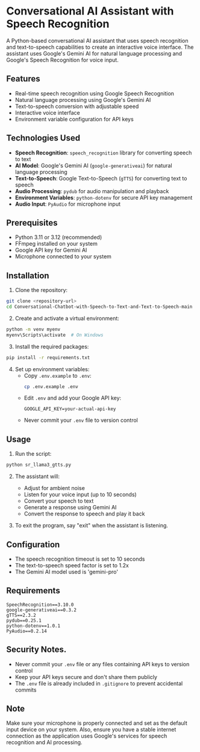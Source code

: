 # Conversational AI Assistant with Speech Recognition

A Python-based conversational AI assistant that uses speech recognition and text-to-speech capabilities to create an interactive voice interface. The assistant uses Google's Gemini AI for natural language processing and Google's Speech Recognition for voice input.

## Features

- Real-time speech recognition using Google Speech Recognition
- Natural language processing using Google's Gemini AI
- Text-to-speech conversion with adjustable speed
- Interactive voice interface
- Environment variable configuration for API keys

## Technologies Used

- **Speech Recognition**: `speech_recognition` library for converting speech to text
- **AI Model**: Google's Gemini AI (`google-generativeai`) for natural language processing
- **Text-to-Speech**: Google Text-to-Speech (`gTTS`) for converting text to speech
- **Audio Processing**: `pydub` for audio manipulation and playback
- **Environment Variables**: `python-dotenv` for secure API key management
- **Audio Input**: `PyAudio` for microphone input

## Prerequisites

- Python 3.11 or 3.12 (recommended)
- FFmpeg installed on your system
- Google API key for Gemini AI
- Microphone connected to your system

## Installation

1. Clone the repository:
```bash
git clone <repository-url>
cd Conversational-Chatbot-with-Speech-to-Text-and-Text-to-Speech-main
```

2. Create and activate a virtual environment:
```bash
python -m venv myenv
myenv\Scripts\activate  # On Windows
```

3. Install the required packages:
```bash
pip install -r requirements.txt
```

4. Set up environment variables:
   - Copy `.env.example` to `.env`:
     ```bash
     cp .env.example .env
     ```
   - Edit `.env` and add your Google API key:
     ```
     GOOGLE_API_KEY=your-actual-api-key
     ```
   - Never commit your `.env` file to version control

## Usage

1. Run the script:
```bash
python sr_llama3_gtts.py
```

2. The assistant will:
   - Adjust for ambient noise
   - Listen for your voice input (up to 10 seconds)
   - Convert your speech to text
   - Generate a response using Gemini AI
   - Convert the response to speech and play it back

3. To exit the program, say "exit" when the assistant is listening.

## Configuration

- The speech recognition timeout is set to 10 seconds
- The text-to-speech speed factor is set to 1.2x
- The Gemini AI model used is 'gemini-pro'

## Requirements

```
SpeechRecognition==3.10.0
google-generativeai==0.3.2
gTTS==2.3.2
pydub==0.25.1
python-dotenv==1.0.1
PyAudio==0.2.14
```

## Security Notes.

- Never commit your `.env` file or any files containing API keys to version control
- Keep your API keys secure and don't share them publicly
- The `.env` file is already included in `.gitignore` to prevent accidental commits

## Note

Make sure your microphone is properly connected and set as the default input device on your system. Also, ensure you have a stable internet connection as the application uses Google's services for speech recognition and AI processing.

